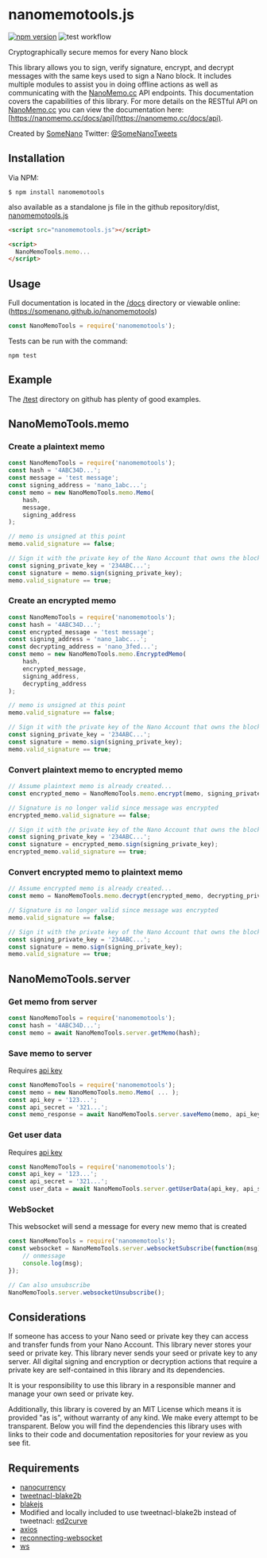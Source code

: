 nanomemotools.js
================

[![npm version](https://img.shields.io/npm/v/nanote.svg)](https://www.npmjs.com/package/nanomemotools)
![test workflow](https://github.com/somenano/NanoMemoTools/actions/workflows/test.yml/badge.svg)

Cryptographically secure memos for every Nano block

This library allows you to sign, verify signature, encrypt, and decrypt messages with the same keys used to sign a Nano block. It includes multiple modules to assist you in doing offline actions as well as communicating with the [NanoMemo.cc](https://nanomemo.cc) API endpoints. This documentation covers the capabilities of this library. For more details on the RESTful API on [NanoMemo.cc](https://nanomemo.cc) you can view the documentation here: [https://nanomemo.cc/docs/api](https://nanomemo.cc/docs/api).

Created by [SomeNano](https://somenano.com)
Twitter: [@SomeNanoTweets](https://twitter.com/SomeNanoTweets)

Installation
------------

Via NPM:

    $ npm install nanomemotools

also available as a standalone js file in the github repository/dist, [nanomemotools.js](https://github.com/somenano/nanomemotools)

```html
<script src="nanomemotools.js"></script>

<script>
  NanoMemoTools.memo...
</script>
```

Usage
-----

Full documentation is located in the [/docs](https://github.com/somenano/NanoMemoTools/tree/main/docs) directory or viewable online: (https://somenano.github.io/nanomemotools)

```javascript
const NanoMemoTools = require('nanomemotools');
```

Tests can be run with the command:

```
npm test
```

Example
-------

The [/test](https://github.com/somenano/NanoMemoTools/tree/main/test) directory on github has plenty of good examples.

## NanoMemoTools.memo

### Create a plaintext memo

```javascript
const NanoMemoTools = require('nanomemotools');
const hash = '4ABC34D...';
const message = 'test message';
const signing_address = 'nano_1abc...';
const memo = new NanoMemoTools.memo.Memo(
    hash,
    message,
    signing_address
);

// memo is unsigned at this point 
memo.valid_signature == false;

// Sign it with the private key of the Nano Account that owns the block with the provided hash
const signing_private_key = '234ABC...';
const signature = memo.sign(signing_private_key);
memo.valid_signature == true;
```

### Create an encrypted memo

```javascript
const NanoMemoTools = require('nanomemotools');
const hash = '4ABC34D...';
const encrypted_message = 'test message';
const signing_address = 'nano_1abc...';
const decrypting_address = 'nano_3fed...';
const memo = new NanoMemoTools.memo.EncryptedMemo(
    hash,
    encrypted_message,
    signing_address,
    decrypting_address
);

// memo is unsigned at this point 
memo.valid_signature == false;

// Sign it with the private key of the Nano Account that owns the block with the provided hash
const signing_private_key = '234ABC...';
const signature = memo.sign(signing_private_key);
memo.valid_signature == true;
```

### Convert plaintext memo to encrypted memo

```javascript
// Assume plaintext memo is already created...
const encrypted_memo = NanoMemoTools.memo.encrypt(memo, signing_private_key, decrypting_address);

// Signature is no longer valid since message was encrypted
encrypted_memo.valid_signature == false;

// Sign it with the private key of the Nano Account that owns the block with the provided hash
const signing_private_key = '234ABC...';
const signature = encrypted_memo.sign(signing_private_key);
encrypted_memo.valid_signature == true;
```

### Convert encrypted memo to plaintext memo

```javascript
// Assume encrypted memo is already created...
const memo = NanoMemoTools.memo.decrypt(encrypted_memo, decrypting_private_key);

// Signature is no longer valid since message was encrypted
memo.valid_signature == false;

// Sign it with the private key of the Nano Account that owns the block with the provided hash
const signing_private_key = '234ABC...';
const signature = memo.sign(signing_private_key);
memo.valid_signature == true;
```

## NanoMemoTools.server

### Get memo from server

```javascript
const NanoMemoTools = require('nanomemotools');
const hash = '4ABC34D...';
const memo = await NanoMemoTools.server.getMemo(hash);
```

### Save memo to server

Requires [api key](https://nanomemo.cc/api)

```javascript
const NanoMemoTools = require('nanomemotools');
const memo = new NanoMemoTools.memo.Memo( ... );
const api_key = '123...';
const api_secret = '321...';
const memo_response = await NanoMemoTools.server.saveMemo(memo, api_key, api_secret);
```

### Get user data

Requires [api key](https://nanomemo.cc/api)

```javascript
const NanoMemoTools = require('nanomemotools');
const api_key = '123...';
const api_secret = '321...';
const user_data = await NanoMemoTools.server.getUserData(api_key, api_secret);
```

### WebSocket

This websocket will send a message for every new memo that is created

```javascript
const NanoMemoTools = require('nanomemotools');
const websocket = NanoMemoTools.server.websocketSubscribe(function(msg) {
    // onmessage
    console.log(msg);
});

// Can also unsubscribe
NanoMemoTools.server.websocketUnsubscribe();
```

Considerations
--------------

If someone has access to your Nano seed or private key they can access and transfer funds from your Nano Account. This library never stores your seed or private key. This library never sends your seed or private key to any server. All digital signing and encryption or decryption actions that require a private key are self-contained in this library and its dependencies.

It is your responsibility to use this library in a responsible manner and manage your own seed or private key.

Additionally, this library is covered by an MIT License which means it is provided "as is", without warranty of any kind. We make every attempt to be transparent. Below you will find the dependencies this library uses with links to their code and documentation repositories for your review as you see fit.


Requirements
------------

* [nanocurrency](https://github.com/marvinroger/nanocurrency-js/)
* [tweetnacl-blake2b](https://github.com/dvdbng/tweetnacl-blake2b-js)
* [blakejs](https://github.com/dcposch/blakejs)
* Modified and locally included to use tweetnacl-blake2b instead of tweetnacl: [ed2curve](https://github.com/dchest/ed2curve-js)
* [axios](https://github.com/axios/axios)
* [reconnecting-websocket](https://github.com/pladaria/reconnecting-websocket)
* [ws](https://github.com/websockets/ws)